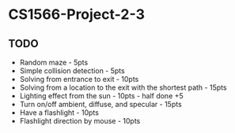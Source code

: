 # CS1566-Project-2-3

## TODO

* Random maze - 5pts
* Simple collision detection - 5pts
* Solving from entrance to exit - 10pts
* Solving from a location to the exit with the shortest path - 15pts
* Lighting effect from the sun - 10pts - half done +5
* Turn on/off ambient, diffuse, and specular - 15pts
* Have a flashlight - 10pts
* Flashlight direction by mouse - 10pts

